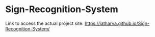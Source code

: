 # Sign-Recognition-System
Link to access the actual project site: https://iatharva.github.io/Sign-Recognition-System/
